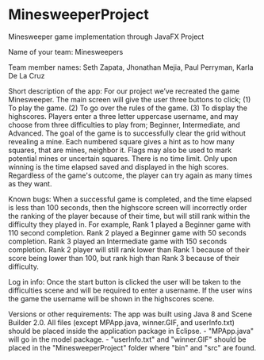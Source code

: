 # MinesweeperProject
Minesweeper game implementation through JavaFX Project

Name of your team: Minesweepers 

Team member names: Seth Zapata, Jhonathan Mejia, Paul Perryman, Karla De La Cruz

Short description of the app: For our project we’ve recreated the game Minesweeper. The main screen will give the user three buttons to click; (1) To play the game. (2) To go over the rules of the game. (3) To display the highscores. Players enter a three letter uppercase username, and may choose from three difficulties to play from; Beginner, Intermediate, and Advanced. The goal of the game is to successfully clear the grid without revealing a mine. Each numbered square gives a hint as to how many squares, that are mines, neighbor it. Flags may also be used to mark potential mines or uncertain squares. There is no time limit. Only upon winning is the time elapsed saved and displayed in the high scores. Regardless of the game's outcome, the player can try again as many times as they want.

Known bugs: 
     When a successful game is completed, and the time elapsed is less than 100 seconds, then the highscore screen will incorrectly order the ranking of the player because of          their time, but will still rank within the difficulty they played in. For example, Rank 1 played a Beginner game with 110 second completion. Rank 2 played a Beginner game          with 50 seconds completion. Rank 3 played an Intermediate game with 150 seconds completion. Rank 2 player will still rank lower than Rank 1 because of their score being            lower than 100, but rank high than Rank 3 because of their difficulty.

Log in info: Once the start button is clicked the user will be taken to the difficulties scene and will be required to enter a username. If the user wins the game the username will be shown in the highscores scene.

Versions or other requirements: The app was built using Java 8 and Scene Builder 2.0. All files (except MPApp.java, winner.GIF, and userInfo.txt) should be placed inside the application package in Eclipse.
    - "MPApp.java" will go in the model package.
    - "userInfo.txt" and "winner.GIF" should be placed in the "MinesweeperProject" folder where "bin" and "src" are found.
